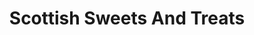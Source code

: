 ---
title: "Scottish Sweets And Treats"
url: /edinburgh/scottish-sweets-and-treats/
shop: confectionery
---